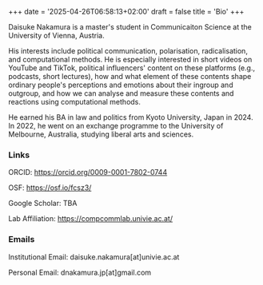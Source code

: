 +++
date = '2025-04-26T06:58:13+02:00'
draft = false
title = 'Bio'
+++

Daisuke Nakamura is a master's student in Communicaiton Science at the University of Vienna, Austria. 

His interests include political communication, polarisation, radicalisation, and computational methods. He is especially interested in short videos on YouTube and TikTok, political influencers' content on these platforms (e.g., podcasts, short lectures), how and what element of these contents shape ordinary people's perceptions and emotions about their ingroup and outgroup, and how we can analyse and measure these contents and reactions using computational methods.

He earned his BA in law and politics from Kyoto University, Japan in 2024. In 2022, he went on an exchange programme to the University of Melbourne, Australia, studying liberal arts and sciences. 

### Links

ORCID: https://orcid.org/0009-0001-7802-0744

OSF: https://osf.io/fcsz3/

Google Scholar: TBA

Lab Affiliation: https://compcommlab.univie.ac.at/

### Emails

Institutional Email: daisuke.nakamura[at]univie.ac.at

Personal Email: dnakamura.jp[at]gmail.com
